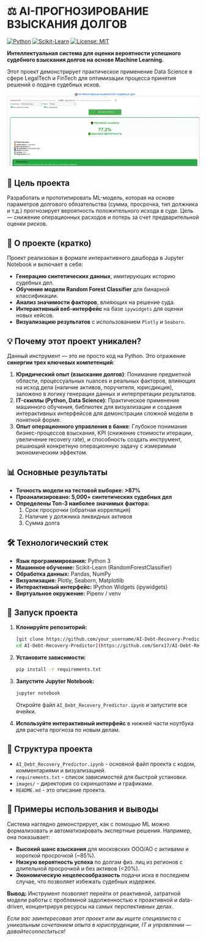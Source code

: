 # ⚖️ AI-ПРОГНОЗИРОВАНИЕ ВЗЫСКАНИЯ ДОЛГОВ

[![Python](https://img.shields.io/badge/Python-3.8%2B-blue)](https://www.python.org/)
[![Scikit-Learn](https://img.shields.io/badge/Scikit--Learn-1.2+-orange)](https://scikit-learn.org/)
[![License: MIT](https://img.shields.io/badge/License-MIT-yellow.svg)](https://opensource.org/licenses/MIT)

**Интеллектуальная система для оценки вероятности успешного судебного взыскания долгов на основе Machine Learning.**

Этот проект демонстрирует практическое применение Data Science в сфере LegalTech и FinTech для оптимизации процесса принятия решений о подаче судебных исков.

![Dashboard Preview](images/dashboard_preview.png)

## 🎯 Цель проекта

Разработать и прототипировать ML-модель, которая на основе параметров долгового обязательства (сумма, просрочка, тип должника и т.д.) прогнозирует вероятность положительного исхода в суде. Цель — снижение операционных расходов и потерь за счет предварительной оценки рисков.

## 🤖 О проекте (кратко)

Проект реализован в формате интерактивного дашборда в Jupyter Notebook и включает в себя:
*   **Генерацию синтетических данных**, имитирующих историю судебных дел.
*   **Обучение модели Random Forest Classifier** для бинарной классификации.
*   **Анализ значимости факторов**, влияющих на решение суда.
*   **Интерактивный веб-интерфейс** на базе `ipywidgets` для оценки новых кейсов.
*   **Визуализацию результатов** с использованием `Plotly` и `Seaborn`.

## 💡 Почему этот проект уникален?

Данный инструмент — это не просто код на Python. Это отражение **синергии трех ключевых компетенций**:
1.  **Юридический опыт (взыскание долгов)**: Понимание предметной области, процессуальных nuances и реальных факторов, влияющих на исход дела (наличие активов, поручителя, юрисдикция), заложено в логику генерации данных и интерпретации результатов.
2.  **IT-скиллы (Python, Data Science)**: Практическое применение машинного обучения, библиотек для визуализации и создания интерактивных интерфейсов для демонстрации сложной модели в понятной форме.
3.  **Опыт операционного управления в банке**: Глубокое понимание бизнес-процессов взыскания, KPI (снижение стоимости итерации, увеличение recovery rate), и способность создать инструмент, решающий конкретную операционную задачу с измеримым экономическим эффектом.

## 📊 Основные результаты

*   **Точность модели на тестовой выборке: >87%**
*   **Проанализировано: 5,000+ синтетических судебных дел**
*   **Определены Топ-3 наиболее значимых фактора:**
    1.  Срок просрочки (обратная корреляция)
    2.  Наличие у должника ликвидных активов
    3.  Сумма долга

## 🛠 Технологический стек

*   **Язык программирования:** Python 3
*   **Машинное обучение:** Scikit-Learn (RandomForestClassifier)
*   **Обработка данных:** Pandas, NumPy
*   **Визуализация:** Plotly, Seaborn, Matplotlib
*   **Интерактивный интерфейс:** IPython Widgets (ipywidgets)
*   **Виртуальное окружение:** Pipenv / venv

## 🚀 Запуск проекта

1.  **Клонируйте репозиторий:**
    ```bash
    [git clone https://github.com/your_username/AI-Debt-Recovery-Predictor.git
    cd AI-Debt-Recovery-Predictor](https://github.com/Serx17/AI-Debt-Recovery-Predictor/tree/main?tab=readme-ov-file)
    ```

2.  **Установите зависимости:**
    ```bash
    pip install -r requirements.txt
    ```

3.  **Запустите Jupyter Notebook:**
    ```bash
    jupyter notebook
    ```
    Откройте файл `AI_Debt_Recovery_Predictor.ipynb` и запустите все ячейки.

4.  **Используйте интерактивный интерфейс** в нижней части ноутбука для расчета прогноза по новым делам.

## 📁 Структура проекта

*   `AI_Debt_Recovery_Predictor.ipynb` - основной файл проекта с кодом, комментариями и визуализацией.
*   `requirements.txt` - список зависимостей для быстрой установки.
*   `images/` - директория со скриншотами и графиками.
*   `README.md` - это описание проекта.

## 🔮 Примеры использования и выводы

Система наглядно демонстрирует, как с помощью ML можно формализовать и автоматизировать экспертные решения. Например, она показывает:
*   **Высокий шанс взыскания** для московских ООО/АО с активами и короткой просрочкой (~85%).
*   **Низкую вероятность успеха** по долгам физ. лиц из регионов с длительной просрочкой и без активов (<20%).
*   **Экономическую нецелесообразность** подачи иска в последнем случае, что позволяет избежать судебных издержек.

**Вывод:** Инструмент позволяет перейти от реактивной, затратной модели работы с проблемной задолженностью к проактивной и data-driven, концентрируя ресурсы на самых перспективных делах.


*Если вас заинтересовал этот проект или вы ищете специалиста с уникальным сочетанием опыта в юриспруденции, IT и управлении — давайтеconnectиться!*

